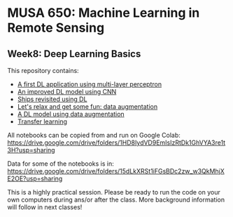 # MUSA 650: Machine Learning in Remote Sensing

## Week8: Deep Learning Basics

This repository contains:

- [A first DL application using multi-layer perceptron](DL_Basics1_SimpleMLP.ipynb)
- [An improved DL model using CNN](DLBasics_SimpleCNN.ipynb)
- [Ships revisited using DL](DLBasics_SHIPS.ipynb)
- [Let's relax and get some fun: data augmentation](DLBasics_KerasDataAugmentation.ipynb)
- [A DL model using data augmentation](DLBasics_KerasDataAugmentation_Application.ipynb)
- [Transfer learning](DLBasics_TransferLearning.ipynb)

All notebooks can be copied from and run on Google Colab:
 https://drive.google.com/drive/folders/1HD8IydVD9EmIsIzRtDk1GhVYA3re1t3H?usp=sharing

Data for some of the notebooks is in:
 https://drive.google.com/drive/folders/15dLkXRSt1iFGsBDc2zw_w3QkMhjXE2OE?usp=sharing

This is a highly practical session. Please be ready to run the code on your own computers during ans/or after the class. More background information will follow in next classes!

